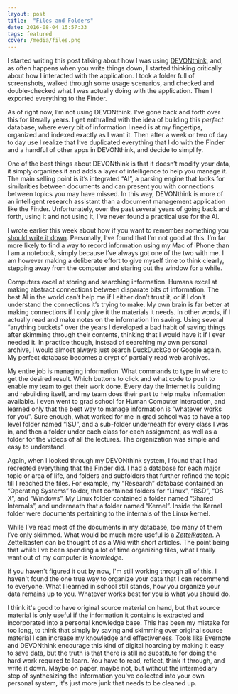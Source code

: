 ```yaml
---
layout: post
title:  "Files and Folders"
date: 2016-08-04 15:57:33
tags: featured
cover: /media/files.png
---
```


I started writing this post talking about how I was using [DEVONthink](http://www.devontechnologies.com/products/devonthink/overview.html), and, as often happens when you write things down, I started thinking critically about how I interacted with the application. I took a folder full of screenshots, walked through some usage scenarios, and checked and double-checked what I was actually doing with the application. Then I exported everything to the Finder. 

As of right now, I’m not using DEVONthink. I’ve gone back and forth over this for literally years. I get enthralled with the idea of building this *perfect* database, where every bit of information I need is at my fingertips, organized and indexed exactly as I want it. Then after a week or two of day to day use I realize that I’ve duplicated everything that I do with the Finder and a handful of other apps in DEVONthink, and decide to simplify. 

One of the best things about DEVONthink is that it doesn’t modify your data, it simply organizes it and adds a layer of intelligence to help you manage it. The main selling point is it’s integrated “AI”, a parsing engine that looks for similarities between documents and can present you with connections between topics you may have missed. In this way, DEVONthink is more of an intelligent research assistant than a document management application like the Finder. Unfortunately, over the past several years of going back and forth, using it and not using it, I’ve never found a practical use for the AI. 

I wrote earlier this week about how if you want to remember something you [should write it down](http://jonathanbuys.com/More-Technical-Education). Personally, I’ve found that I’m not good at this. I’m far more likely to find a way to record information using my Mac of iPhone than I am a notebook, simply because I’ve always got one of the two with me. I am however making a deliberate effort to give myself time to think clearly, stepping away from the computer and staring out the window for a while. 

Computers excel at storing and searching information. Humans excel at making abstract connections between disparate bits of information. The best AI in the world can’t help me if I either don’t trust it, or if I don’t understand the connections it’s trying to make. My own brain is far better at making connections if I only give it the materials it needs. In other words, if I actually read and make notes on the information I’m saving. Using several “anything buckets” over the years I developed a bad habit of saving things after skimming through their contents, thinking that I would have it if I ever needed it. In practice though, instead of searching my own personal archive, I would almost always just search DuckDuckGo or Google again. My perfect database becomes a crypt of partially read web archives.

My entire job is managing information. What commands to type in where to get the desired result. Which buttons to click and what code to push to enable my team to get their work done. Every day the Internet is building and rebuilding itself, and my team does their part to help make information available. I even went to grad school for Human Computer Interaction, and learned only that the best way to manage information is “whatever works for you”. Sure enough, what worked for me in grad school was to have a top level folder named “ISU”, and a sub-folder underneath for every class I was in, and then a folder under each class for each assignment, as well as a folder for the videos of all the lectures. The organization was simple and easy to understand. 

Again, when I looked through my DEVONthink system, I found that I had recreated everything that the Finder did. I had a database for each major topic or area of life, and folders and subfolders that further refined the topic till I reached the files. For example, my “Research” database contained an “Operating Systems” folder, that contained folders for “Linux”, “BSD”, “OS X”, and “Windows”. My Linux folder contained a folder named “Shared Internals”, and underneath that a folder named “Kernel”. Inside the Kernel folder were documents pertaining to the internals of the Linux kernel. 

While I’ve read most of the documents in my database, too many of them I’ve only skimmed. What would be much more useful is a *[Zettelkasten](http://zettelkasten.de/posts/zettelkasten-improves-thinking-writing/)*. A Zettelkasten can be thought of as a Wiki with short articles. The point being that while I've been spending a lot of time organizing files, what I really want out of my computer is *knowledge*. 

If you haven't figured it out by now, I'm still working through all of this. I haven't found the one true way to organize your data that I can recommend to everyone. What I learned in school still stands, how you organize your data remains up to you. Whatever works best for you is what you should do. 

I think it's good to have original source material on hand, but that source material is only useful if the information it contains is extracted and incorporated into a personal knowledge base. This has been my mistake for too long, to think that simply by saving and skimming over original source material I can increase my knowledge and effectiveness. Tools like Evernote and DEVONthink encourage this kind of digital hoarding by making it easy to save data, but the truth is that there is still no substitute for doing the hard work required to learn. You have to read, reflect, think it through, and write it down. Maybe on paper, maybe not, but without the intermediary step of synthesizing the information you've collected into your own personal system, it's just more junk that needs to be cleaned up.
